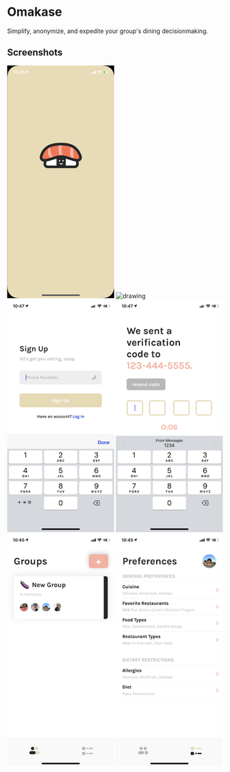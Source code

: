 # Omakase
Simplify, anonymize, and expedite your group's dining decisionmaking.

## Screenshots
<img src="https://github.com/omakaseapp/omakase_ios/blob/main/Screenshots/splash_screen.PNG" alt="drawing" width="250"/>
<img src="https://github.com/omakaseapp/omakase_ios/blob/main/Screenshots/onboarding_screen.PNG" alt="drawing" width="250"/>
<img src="https://github.com/omakaseapp/omakase_ios/blob/main/Screenshots/signup_screen.PNG" alt="drawing" width="250"/>
<img src="https://github.com/omakaseapp/omakase_ios/blob/main/Screenshots/otp_screen.PNG" alt="drawing" width="250"/>
<img src="https://github.com/omakaseapp/omakase_ios/blob/main/Screenshots/groups_screen.PNG" alt="drawing" width="250"/>
<img src="https://github.com/omakaseapp/omakase_ios/blob/main/Screenshots/preferences_screen.PNG" alt="drawing" width="250"/>
